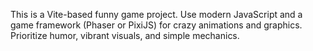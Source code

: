 <!-- Use this file to provide workspace-specific custom instructions to Copilot. For more details, visit https://code.visualstudio.com/docs/copilot/copilot-customization#_use-a-githubcopilotinstructionsmd-file -->

This is a Vite-based funny game project. Use modern JavaScript and a game framework (Phaser or PixiJS) for crazy animations and graphics. Prioritize humor, vibrant visuals, and simple mechanics.
